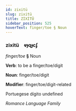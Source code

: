 ```yaml
---
id: zixitü
slug: zixitü
title: ZİXİTÜ
sidebar_position: 525
hoverText: finger/toe § Noun
---
```


### zixitü&emsp;<span kind="abugida">ⱴɟɋɟcʄ</span>

*finger/toe* **§** Noun

**Verb**: to be a finger/toe/digit

**Noun**: finger/toe/digit

**Modifier**: finger/toe/digit-related

Portuegese dígito undefined

*Romance Language Family*